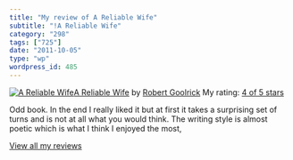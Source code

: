 ```yaml
---
title: "My review of A Reliable Wife"
subtitle: "!A Reliable Wife"
category: "298"
tags: ["725"]
date: "2011-10-05"
type: "wp"
wordpress_id: 485
---
```

[![A Reliable Wife](https://i0.wp.com/photo.goodreads.com/books/1267035347m/4929705.jpg?w=584)](http://www.goodreads.com/book/show/4929705-a-reliable-wife)[A Reliable Wife](http://www.goodreads.com/book/show/4929705-a-reliable-wife) by [Robert Goolrick](http://www.goodreads.com/author/show/266461.Robert_Goolrick)
 My rating: [4 of 5 stars](http://www.goodreads.com/review/show/211415270)

 Odd book. In the end I really liked it but at first it takes a surprising set of turns and is not at all what you would think. The writing style is almost poetic which is what I think I enjoyed the most, 

 [View all my reviews](http://www.goodreads.com/review/list/1487737-pito-salas)